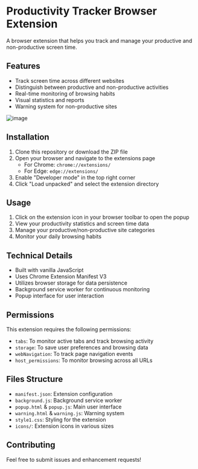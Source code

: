 # Productivity Tracker Browser Extension

A browser extension that helps you track and manage your productive and non-productive screen time.

## Features

- Track screen time across different websites
- Distinguish between productive and non-productive activities
- Real-time monitoring of browsing habits
- Visual statistics and reports
- Warning system for non-productive sites



![image](https://github.com/user-attachments/assets/3f42633d-7234-4bf6-83f6-322ffca1a9dc)


## Installation

1. Clone this repository or download the ZIP file
2. Open your browser and navigate to the extensions page
   - For Chrome: `chrome://extensions/`
   - For Edge: `edge://extensions/`
3. Enable "Developer mode" in the top right corner
4. Click "Load unpacked" and select the extension directory

## Usage

1. Click on the extension icon in your browser toolbar to open the popup
2. View your productivity statistics and screen time data
3. Manage your productive/non-productive site categories
4. Monitor your daily browsing habits

## Technical Details

- Built with vanilla JavaScript
- Uses Chrome Extension Manifest V3
- Utilizes browser storage for data persistence
- Background service worker for continuous monitoring
- Popup interface for user interaction

## Permissions

This extension requires the following permissions:
- `tabs`: To monitor active tabs and track browsing activity
- `storage`: To save user preferences and browsing data
- `webNavigation`: To track page navigation events
- `host_permissions`: To monitor browsing across all URLs

## Files Structure

- `manifest.json`: Extension configuration
- `background.js`: Background service worker
- `popup.html` & `popup.js`: Main user interface
- `warning.html` & `warning.js`: Warning system
- `style1.css`: Styling for the extension
- `icons/`: Extension icons in various sizes

## Contributing

Feel free to submit issues and enhancement requests!

#
